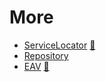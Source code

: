 # More

* [ServiceLocator](ServiceLocator) [:notebook:](http://en.wikipedia.org/wiki/Service_locator_pattern)
* [Repository](Repository)
* [EAV](EAV) [:notebook:](https://en.wikipedia.org/wiki/Entity%E2%80%93attribute%E2%80%93value_model)
